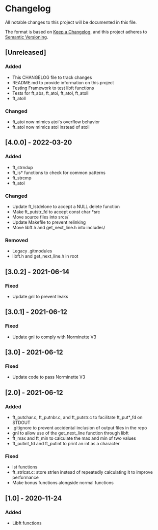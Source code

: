 # Changelog
All notable changes to this project will be documented in this file.

The format is based on [Keep a Changelog](https://keepachangelog.com/en/1.0.0/),
and this project adheres to [Semantic Versioning](https://semver.org/spec/v2.0.0.html).

## [Unreleased]
### Added
- This CHANGELOG file to track changes
- README.md to provide information on this project
- Testing Framework to test libft functions
- Tests for ft_abs, ft_atoi, ft_atol, ft_atoll
- ft_atoll

### Changed
- ft_atoi now mimics atoi's overflow behavior
- ft_atol now mimics atol instead of atoll

## [4.0.0] - 2022-03-20
### Added
- ft_strndup
- ft_is* functions to check for common patterns
- ft_strcmp
- ft_atol

### Changed
- Update ft_lstdelone to accept a NULL delete function
- Make ft_putstr_fd to accept const char *src
- Move source files into srcs/
- Update Makefile to prevent relinking
- Move libft.h and get_next_line.h into includes/

### Removed
- Legacy .gitmodules
- libft.h and get_next_line.h in root

## [3.0.2] - 2021-06-14
### Fixed
- Update gnl to prevent leaks

## [3.0.1] - 2021-06-12
### Fixed
- Update gnl to comply with Norminette V3

## [3.0] - 2021-06-12
### Fixed
- Update code to pass Norminette V3

## [2.0] - 2021-06-12
### Added
- ft_putchar.c, ft_putnbr.c, and ft_putstr.c to facilitate ft_put*_fd on STDOUT
- .gitignore to prevent accidental inclusion of output files in the repo
- gnl to allow use of the get_next_line function through libft
- ft_max and ft_min to calculate the max and min of two values
- ft_putint_fd and ft_putint to print an int as a character

### Fixed
- lst functions
- ft_strlcat.c: store strlen instead of repeatedly calculating it to improve performance
- Make bonus functions alongside normal functions

## [1.0] - 2020-11-24
### Added
- Libft functions









